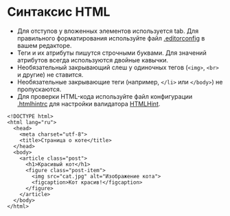 # Синтаксис HTML

* Для отступов у вложенных элементов используется tab. Для правильного форматирования используйте файл [.editorconfig](https://github.com/htmlacademy/codeguide/blob/master/.editorconfig) в вашем редакторе.
* Теги и их атрибуты пишутся строчными буквами. Для значений атрибутов всегда используются двойные кавычки.
* Необязательный закрывающий слеш у одиночных тегов \(`<img>`, `<br>` и другие\) не ставится.
* Необязательные закрывающие теги \(например, `</li>` или `</body>`\) не пропускаются.
* Для проверки HTML-кода используйте файл конфигурации [.htmlhintrc](https://github.com/htmlacademy/codeguide/blob/master/.htmlhintrc) для настройки валидатора [HTMLHint](http://htmlhint.com/).

```markup
<!DOCTYPE html>
<html lang="ru">
  <head>
    <meta charset="utf-8">
    <title>Страница о коте</title>
  </head>
  <body>
    <article class="post">
      <h1>Красивый кот</h1>
      <figure class="post-item">
        <img src="cat.jpg" alt="Изображение кота">
        <figcaption>Кот красив!</figcaption>
      </figure>
    </article>
  </body>
</html>
```



